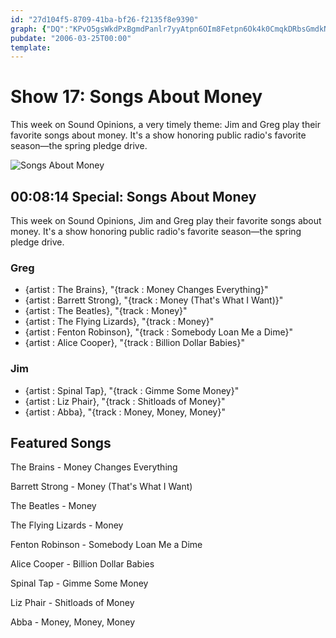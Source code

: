```yaml
---
id: "27d104f5-8709-41ba-bf26-f2135f8e9390"
graph: {"DQ":"KPvO5gsWkdPxBgmdPanlr7yyAtpn6OIm8Fetpn6Ok4k0CmqkDRbsGmdkNm9NHByIhdQdtSVjtkUfi6oAKHSvTf3Edf"}
pubdate: "2006-03-25T00:00"
template: 
---
```






# Show 17: Songs About Money

This week on Sound Opinions, a very timely theme: Jim and Greg play their favorite songs about money. It's a show honoring public radio's favorite season—the spring pledge drive.

![Songs About Money](https://static.soundopinions.org/images/2006/songsaboutmoney.jpg)



## 00:08:14 Special: Songs About Money

This week on Sound Opinions, Jim and Greg play their favorite songs about money. It's a show honoring public radio's favorite season—the spring pledge drive.


### Greg

- {artist : The Brains}, "{track : Money Changes Everything}"
- {artist : Barrett Strong}, "{track : Money (That's What I Want)}"
- {artist : The Beatles}, "{track : Money}"
- {artist : The Flying Lizards}, "{track : Money}"
- {artist : Fenton Robinson}, "{track : Somebody Loan Me a Dime}"
- {artist : Alice Cooper}, "{track : Billion Dollar Babies}"


### Jim

- {artist : Spinal Tap}, "{track : Gimme Some Money}"
- {artist : Liz Phair}, "{track : Shitloads of Money}"
- {artist : Abba}, "{track : Money, Money, Money}"



## Featured Songs

The Brains - Money Changes Everything

Barrett Strong - Money (That's What I Want)

The Beatles - Money

The Flying Lizards - Money

Fenton Robinson - Somebody Loan Me a Dime

Alice Cooper - Billion Dollar Babies

Spinal Tap - Gimme Some Money

Liz Phair - Shitloads of Money

Abba - Money, Money, Money